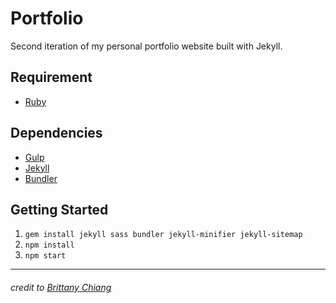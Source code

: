 # Portfolio

Second iteration of my personal portfolio website built with Jekyll.


## Requirement

- [Ruby](https://www.ruby-lang.org/en/downloads/)

## Dependencies
- [Gulp](https://gulpjs.com/)
- [Jekyll](https://jekyllrb.com/docs/installation/#requirements)
- [Bundler](https://learn-the-web.algonquindesign.ca/topics/jekyll-installation/#install-jekyll-with-bundler)

## Getting Started

1.  `gem install jekyll sass bundler jekyll-minifier jekyll-sitemap`
2.  `npm install`
3.  `npm start`

----
###### credit to [Brittany Chiang](https://github.com/bchiang7)
